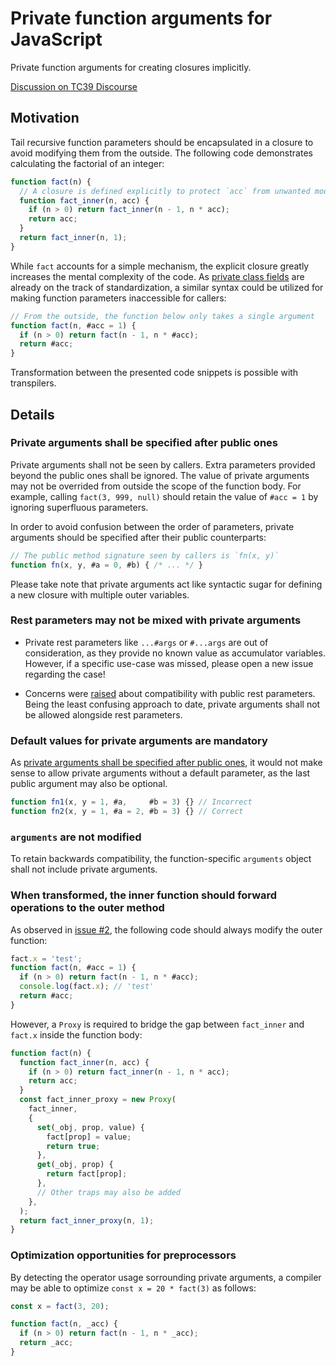 # Private function arguments for JavaScript

Private function arguments for creating closures implicitly.

[Discussion on TC39 Discourse](https://es.discourse.group/t/private-function-arguments-for-creating-closures-implicitly/199)

## Motivation

Tail recursive function parameters should be encapsulated in a closure to avoid modifying them from the outside. The following code demonstrates calculating the factorial of an integer:

```js
function fact(n) {
  // A closure is defined explicitly to protect `acc` from unwanted modification
  function fact_inner(n, acc) {
    if (n > 0) return fact_inner(n - 1, n * acc);
    return acc;
  }
  return fact_inner(n, 1);
}
```

While `fact` accounts for a simple mechanism, the explicit closure greatly increases the mental complexity of the code. As [private class fields](https://github.com/tc39/proposal-class-fields#private-fields) are already on the track of standardization, a similar syntax could be utilized for making function parameters inaccessible for callers:

```js
// From the outside, the function below only takes a single argument
function fact(n, #acc = 1) {
  if (n > 0) return fact(n - 1, n * #acc);
  return #acc;
}
```

Transformation between the presented code snippets is possible with transpilers.

## Details

### Private arguments shall be specified after public ones

Private arguments shall not be seen by callers. Extra parameters provided beyond the public ones shall be ignored. The value of private arguments may not be overrided from outside the scope of the function body. For example, calling `fact(3, 999, null)` should retain the value of `#acc = 1` by ignoring superfluous parameters.

In order to avoid confusion between the order of parameters, private arguments should be specified after their public counterparts:

```js
// The public method signature seen by callers is `fn(x, y)`
function fn(x, y, #a = 0, #b) { /* ... */ }
```

Please take note that private arguments act like syntactic sugar for defining a new closure with multiple outer variables.

### Rest parameters may not be mixed with private arguments

- Private rest parameters like `...#args` or `#...args` are out of consideration, as they provide no known value as accumulator variables. However, if a specific use-case was missed, please open a new issue regarding the case!

- Concerns were [raised](https://github.com/kripod/tc39-proposal-private-function-arguments/issues/1) about compatibility with public rest parameters. Being the least confusing approach to date, private arguments shall not be allowed alongside rest parameters.

### Default values for private arguments are mandatory

As [private arguments shall be specified after public ones](#private-arguments-shall-be-specified-after-public-ones), it would not make sense to allow private arguments without a default parameter, as the last public argument may also be optional.

```js
function fn1(x, y = 1, #a,     #b = 3) {} // Incorrect
function fn2(x, y = 1, #a = 2, #b = 3) {} // Correct
```

### `arguments` are not modified

To retain backwards compatibility, the function-specific `arguments` object shall not include private arguments.

### When transformed, the inner function should forward operations to the outer method

As observed in [issue #2](https://github.com/kripod/tc39-proposal-private-function-arguments/issues/2), the following code should always modify the outer function:

```js
fact.x = 'test';
function fact(n, #acc = 1) {
  if (n > 0) return fact(n - 1, n * #acc);
  console.log(fact.x); // 'test'
  return #acc;
}
```

However, a `Proxy` is required to bridge the gap between `fact_inner` and `fact.x` inside the function body:

```js
function fact(n) {
  function fact_inner(n, acc) {
    if (n > 0) return fact_inner(n - 1, n * acc);
    return acc;
  }
  const fact_inner_proxy = new Proxy(
    fact_inner,
    {
      set(_obj, prop, value) {
        fact[prop] = value;
        return true;
      },
      get(_obj, prop) {
        return fact[prop];
      },
      // Other traps may also be added
    },
  );
  return fact_inner_proxy(n, 1);
}
```

### Optimization opportunities for preprocessors

By detecting the operator usage sorrounding private arguments, a compiler may be able to optimize `const x = 20 * fact(3)` as follows:

```js
const x = fact(3, 20);

function fact(n, _acc) {
  if (n > 0) return fact(n - 1, n * _acc);
  return _acc;
}
```
